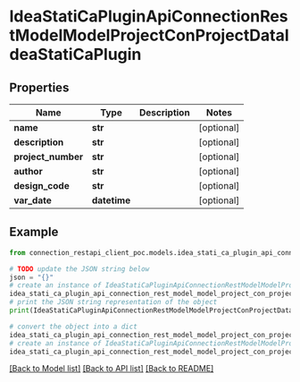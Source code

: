 # IdeaStatiCaPluginApiConnectionRestModelModelProjectConProjectDataIdeaStatiCaPlugin


## Properties

Name | Type | Description | Notes
------------ | ------------- | ------------- | -------------
**name** | **str** |  | [optional] 
**description** | **str** |  | [optional] 
**project_number** | **str** |  | [optional] 
**author** | **str** |  | [optional] 
**design_code** | **str** |  | [optional] 
**var_date** | **datetime** |  | [optional] 

## Example

```python
from connection_restapi_client_poc.models.idea_stati_ca_plugin_api_connection_rest_model_model_project_con_project_data_idea_stati_ca_plugin import IdeaStatiCaPluginApiConnectionRestModelModelProjectConProjectDataIdeaStatiCaPlugin

# TODO update the JSON string below
json = "{}"
# create an instance of IdeaStatiCaPluginApiConnectionRestModelModelProjectConProjectDataIdeaStatiCaPlugin from a JSON string
idea_stati_ca_plugin_api_connection_rest_model_model_project_con_project_data_idea_stati_ca_plugin_instance = IdeaStatiCaPluginApiConnectionRestModelModelProjectConProjectDataIdeaStatiCaPlugin.from_json(json)
# print the JSON string representation of the object
print(IdeaStatiCaPluginApiConnectionRestModelModelProjectConProjectDataIdeaStatiCaPlugin.to_json())

# convert the object into a dict
idea_stati_ca_plugin_api_connection_rest_model_model_project_con_project_data_idea_stati_ca_plugin_dict = idea_stati_ca_plugin_api_connection_rest_model_model_project_con_project_data_idea_stati_ca_plugin_instance.to_dict()
# create an instance of IdeaStatiCaPluginApiConnectionRestModelModelProjectConProjectDataIdeaStatiCaPlugin from a dict
idea_stati_ca_plugin_api_connection_rest_model_model_project_con_project_data_idea_stati_ca_plugin_from_dict = IdeaStatiCaPluginApiConnectionRestModelModelProjectConProjectDataIdeaStatiCaPlugin.from_dict(idea_stati_ca_plugin_api_connection_rest_model_model_project_con_project_data_idea_stati_ca_plugin_dict)
```
[[Back to Model list]](../README.md#documentation-for-models) [[Back to API list]](../README.md#documentation-for-api-endpoints) [[Back to README]](../README.md)


